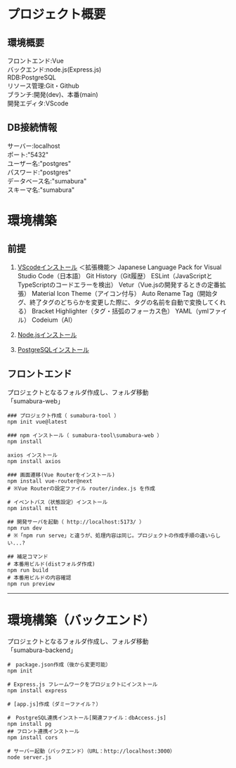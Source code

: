 # プロジェクト概要

## 環境概要
フロントエンド:Vue<br>
バックエンド:node.js(Express.js)<br>
RDB:PostgreSQL<br>
リソース管理:Git・Github<br>
ブランチ:開発(dev)、本番(main)<br>
開発エディタ:VScode<br>

## DB接続情報
サーバー:localhost<br>
ポート:"5432"<br>
ユーザー名:"postgres"<br>
パスワード:"postgres"<br>
データベース名:"sumabura"<br>
スキーマ名:"sumabura"<br>

# 環境構築

## 前提
1. [VScodeインストール](https://code.visualstudio.com/download)
＜拡張機能＞
Japanese Language Pack for Visual Studio Code（日本語）
Git History（Git履歴）
ESLint（JavaScriptとTypeScriptのコードエラーを検出）
Vetur（Vue.jsの開発するときの定番拡張）
Material Icon Theme（アイコン付与）
Auto Rename Tag（開始タグ、終了タグのどちらかを変更した際に、タグの名前を自動で変換してくれる）
Bracket Highlighter（タグ・括弧のフォーカス色）
YAML（ymlファイル）
Codeium（AI）


2. [Node.jsインストール](https://nodejs.org/ja)
3. [PostgreSQLインストール](https://www.postgresql.jp/download)

## フロントエンド
プロジェクトとなるフォルダ作成し、フォルダ移動<br>
「sumabura-web」

```shell
### プロジェクト作成（ sumabura-tool ）
npm init vue@latest

### npm インストール（ sumabura-tool\sumabura-web ）
npm install

axios インストール
npm install axios

### 画面遷移(Vue Routerをインストール) 
npm install vue-router@next
# ※Vue Routerの設定ファイル router/index.js を作成

# イベントバス（状態設定）インストール
npm install mitt

## 開発サーバを起動（ http://localhost:5173/ ）
npm run dev
# ※「npm run serve」と違うが、処理内容は同じ。プロジェクトの作成手順の違いらしい...?

## 補足コマンド
# 本番用ビルド(distフォルダ作成)
npm run build
# 本番用ビルドの内容確認
npm run preview
```

----------------------------------------------------------
# 環境構築（バックエンド）
プロジェクトとなるフォルダ作成し、フォルダ移動<br>
「sumabura-backend」

```shell
#　package.json作成（後から変更可能）
npm init

# Express.js フレームワークをプロジェクトにインストール
npm install express

# [app.js]作成（ダミーファイル？）

#　PostgreSQL連携インストール[関連ファイル：dbAccess.js]
npm install pg
## フロント連携インストール
npm install cors

# サーバー起動（バックエンド）（URL：http://localhost:3000）
node server.js
```


